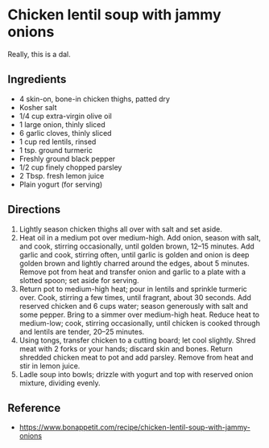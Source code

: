# Chicken lentil soup with jammy onions
Really, this is a dal.

## Ingredients
* 4 skin-on, bone-in chicken thighs, patted dry
* Kosher salt
* 1/4 cup extra-virgin olive oil
* 1 large onion, thinly sliced
* 6 garlic cloves, thinly sliced
* 1 cup red lentils, rinsed
* 1 tsp. ground turmeric
* Freshly ground black pepper
* 1/2 cup finely chopped parsley
* 2 Tbsp. fresh lemon juice
* Plain yogurt (for serving)

## Directions
1. Lightly season chicken thighs all over with salt and set aside.
2. Heat oil in a medium pot over medium-high. Add onion, season with salt, and cook, stirring occasionally, until golden brown, 12–15 minutes. Add garlic and cook, stirring often, until garlic is golden and onion is deep golden brown and lightly charred around the edges, about 5 minutes. Remove pot from heat and transfer onion and garlic to a plate with a slotted spoon; set aside for serving.
3. Return pot to medium-high heat; pour in lentils and sprinkle turmeric over. Cook, stirring a few times, until fragrant, about 30 seconds. Add reserved chicken and 6 cups water; season generously with salt and some pepper. Bring to a simmer over medium-high heat. Reduce heat to medium-low; cook, stirring occasionally, until chicken is cooked through and lentils are tender, 20–25 minutes.
4. Using tongs, transfer chicken to a cutting board; let cool slightly. Shred meat with 2 forks or your hands; discard skin and bones. Return shredded chicken meat to pot and add parsley. Remove from heat and stir in lemon juice.
5. Ladle soup into bowls; drizzle with yogurt and top with reserved onion mixture, dividing evenly.

## Reference
* <https://www.bonappetit.com/recipe/chicken-lentil-soup-with-jammy-onions>
